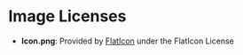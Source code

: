 # Image Licenses

- **Icon.png**: Provided by [FlatIcon](https://www.flaticon.com/free-icon/evaluation_11670107) under the FlatIcon License
